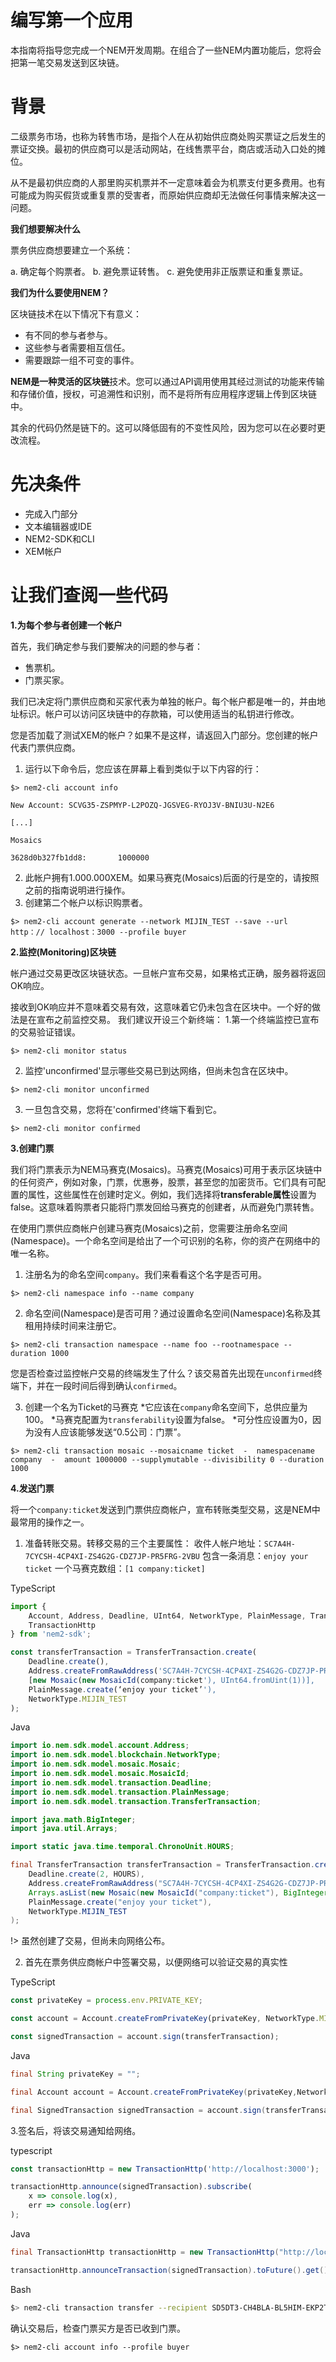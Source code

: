 <h1>编写第一个应用</h1>

本指南将指导您完成一个NEM开发周期。在组合了一些NEM内置功能后，您将会把第一笔交易发送到区块链。

<h1>背景</h2>

二级票务市场，也称为转售市场，是指个人在从初始供应商处购买票证之后发生的票证交换。最初的供应商可以是活动网站，在线售票平台，商店或活动入口处的摊位。

从不是最初供应商的人那里购买机票并不一定意味着会为机票支付更多费用。也有可能成为购买假货或重复票的受害者，而原始供应商却无法做任何事情来解决这一问题。

**我们想要解决什么**

票务供应商想要建立一个系统：

a. 确定每个购票者。
b. 避免票证转售。
c. 避免使用非正版票证和重复票证。

**我们为什么要使用NEM？**

区块链技术在以下情况下有意义：

* 有不同的参与者参与。
* 这些参与者需要相互信任。
* 需要跟踪一组不可变的事件。

**NEM是一种灵活的区块链**技术。您可以通过API调用使用其经过测试的功能来传输和存储价值，授权，可追溯性和识别，而不是将所有应用程序逻辑上传到区块链中。

其余的代码仍然是链下的。这可以降低固有的不变性风险，因为您可以在必要时更改流程。

<h1>先决条件</h2>

* 完成入门部分
* 文本编辑器或IDE
* NEM2-SDK和CLI
* XEM帐户

<h1>让我们查阅一些代码</h2>

**1.为每个参与者创建一个帐户**

首先，我们确定参与我们要解决的问题的参与者：
* 售票机。
* 门票买家。

我们已决定将门票供应商和买家代表为单独的帐户。每个帐户都是唯一的，并由地址标识。帐户可以访问区块链中的存款箱，可以使用适当的私钥进行修改。

您是否加载了测试XEM的帐户？如果不是这样，请返回入门部分。您创建的帐户代表门票供应商。

1. 运行以下命令后，您应该在屏幕上看到类似于以下内容的行：

```
$> nem2-cli account info

New Account: SCVG35-ZSPMYP-L2POZQ-JGSVEG-RYOJ3V-BNIU3U-N2E6

[...]

Mosaics

3628d0b327fb1dd8:       1000000
```

2. 此帐户拥有1.000.000XEM。如果马赛克(Mosaics)后面的行是空的，请按照之前的指南说明进行操作。
3. 创建第二个帐户以标识购票者。

```
$> nem2-cli account generate --network MIJIN_TEST --save --url http：// localhost：3000 --profile buyer
```

**2.监控(Monitoring)区块链**

帐户通过交易更改区块链状态。一旦帐户宣布交易，如果格式正确，服务器将返回OK响应。

接收到OK响应并不意味着交易有效，这意味着它仍未包含在区块中。一个好的做法是在宣布之前监控交易。
我们建议开设三个新终端：
1.第一个终端监控已宣布的交易验证错误。

```
$> nem2-cli monitor status
```

2. 监控'unconfirmed'显示哪些交易已到达网络，但尚未包含在区块中。

```
$> nem2-cli monitor unconfirmed
```

3. 一旦包含交易，您将在'confirmed'终端下看到它。

```
$> nem2-cli monitor confirmed
```

**3.创建门票**

我们将门票表示为NEM马赛克(Mosaics)。马赛克(Mosaics)可用于表示区块链中的任何资产，例如对象，门票，优惠券，股票，甚至您的加密货币。它们具有可配置的属性，这些属性在创建时定义。例如，我们选择将**transferable属性**设置为false。这意味着购票者只能将门票发回给马赛克的创建者，从而避免门票转售。

在使用门票供应商帐户创建马赛克(Mosaics)之前，您需要注册命名空间(Namespace)。一个命名空间是给出了一个可识别的名称，你的资产在网络中的唯一名称。

1. 注册名为的命名空间`company`。我们来看看这个名字是否可用。

```
$> nem2-cli namespace info --name company
```

2. 命名空间(Namespace)是否可用？通过设置命名空间(Namespace)名称及其租用持续时间来注册它。

```
$> nem2-cli transaction namespace --name foo --rootnamespace --duration 1000
```

您是否检查过监控帐户交易的终端发生了什么？该交易首先出现在`unconfirmed`终端下，并在一段时间后得到确认`confirmed`。

3. 创建一个名为Ticket的马赛克
*它应该在`company`命名空间下，总供应量为100。
*马赛克配置为`transferability`设置为false。
*可分性应设置为0，因为没有人应该能够发送“0.5公司：门票”。

```
$> nem2-cli transaction mosaic --mosaicname ticket  -  namespacename company  -  amount 1000000 --supplymutable --divisibility 0 --duration 1000
```

**4.发送门票**

将一个`company:ticket`发送到门票供应商帐户，宣布转账类型交易，这是NEM中最常用的操作之一。

1. 准备转账交易。转移交易的三个主要属性：
收件人帐户地址：`SC7A4H-7CYCSH-4CP4XI-ZS4G2G-CDZ7JP-PR5FRG-2VBU`
包含一条消息：`enjoy your ticket`
一个马赛克数组：`[1 company:ticket]`

TypeScript

```TypeScript
import {
    Account, Address, Deadline, UInt64, NetworkType, PlainMessage, TransferTransaction, Mosaic, MosaicId,
    TransactionHttp
} from 'nem2-sdk';

const transferTransaction = TransferTransaction.create(
    Deadline.create(),
    Address.createFromRawAddress('SC7A4H-7CYCSH-4CP4XI-ZS4G2G-CDZ7JP-PR5FRG-2VBU'),
    [new Mosaic(new MosaicId(company:ticket'), UInt64.fromUint(1))],
    PlainMessage.create(‘enjoy your ticket’'),
    NetworkType.MIJIN_TEST
);
```

Java

```Java
import io.nem.sdk.model.account.Address;
import io.nem.sdk.model.blockchain.NetworkType;
import io.nem.sdk.model.mosaic.Mosaic;
import io.nem.sdk.model.mosaic.MosaicId;
import io.nem.sdk.model.transaction.Deadline;
import io.nem.sdk.model.transaction.PlainMessage;
import io.nem.sdk.model.transaction.TransferTransaction;

import java.math.BigInteger;
import java.util.Arrays;

import static java.time.temporal.ChronoUnit.HOURS;

final TransferTransaction transferTransaction = TransferTransaction.create(
    Deadline.create(2, HOURS),
    Address.createFromRawAddress("SC7A4H-7CYCSH-4CP4XI-ZS4G2G-CDZ7JP-PR5FRG-2VBU"),
    Arrays.asList(new Mosaic(new MosaicId("company:ticket"), BigInteger.valueOf(1))),
    PlainMessage.create("enjoy your ticket"),
    NetworkType.MIJIN_TEST
);
```
!> 虽然创建了交易，但尚未向网络公布。

2. 首先在票务供应商帐户中签署交易，以便网络可以验证交易的真实性

TypeScript

```TypeScript
const privateKey = process.env.PRIVATE_KEY;

const account = Account.createFromPrivateKey(privateKey, NetworkType.MIJIN_TEST);

const signedTransaction = account.sign(transferTransaction);
```

Java

```Java
final String privateKey = "";

final Account account = Account.createFromPrivateKey(privateKey,NetworkType.MIJIN_TEST);

final SignedTransaction signedTransaction = account.sign(transferTransaction);
```

3.签名后，将该交易通知给网络。

typescript

```typescript
const transactionHttp = new TransactionHttp('http://localhost:3000');

transactionHttp.announce(signedTransaction).subscribe(
    x => console.log(x),
    err => console.log(err)
);
```

Java

```Java
final TransactionHttp transactionHttp = new TransactionHttp("http://localhost:3000");

transactionHttp.announceTransaction(signedTransaction).toFuture().get();
```

Bash

```Bash
$> nem2-cli transaction transfer --recipient SD5DT3-CH4BLA-BL5HIM-EKP2TA-PUKF4N-Y3L5HR-IR54 --mosaics company:ticket::1 --message enjoy_your_ticket
```

确认交易后，检查门票买方是否已收到门票。

```
$> nem2-cli account info --profile buyer
```
